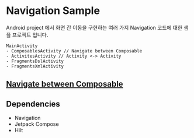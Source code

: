 # Navigation Sample

Android project 에서 화면 간 이동을 구현하는 여러 가지 Navigation 코드에 대한 샘플 프로젝트 입니다.

```
MainActivity
- ComposablesActivity // Navigate between Composable
- ActivitesActivity // Activity <-> Activity
- FragmentsDslActivity 
- FragmentsXmlActivity
```

## [Navigate between Composable](https://developer.android.com/develop/ui/compose/navigation)

## Dependencies
- Navigation
- Jetpack Compose
- Hilt



